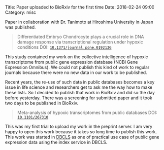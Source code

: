 Title: Paper uploaded to BioRxiv for the first time
Date: 2018-02-24 09:00
Category: misc

Paper in collaboration with Dr. Tanimoto at Hiroshima University in Japan was published.

> Differentiated Embryo Chondrocyte plays a crucial role in DNA damage response via transcriptional regulation under hypoxic conditions DOI: [`10.1371/journal.pone.0192136`](http://doi.org/10.1371/journal.pone.0192136)

This study contained my work on the collective intelligence of hypoxic transcriptome from public gene expression database (NCBI Gene Expression Omnibus). We could not publish this kind of work to regular journals because there were no new data in our work to be published.

Recent years, the re-use of such data in public databases becomes a key issue in life science and researchers get to ask me the way how to make these lists. So I decided to publish that work in BioRxiv and did so the day before yesterday. There was a screening for submitted paper and it took two days to be published in BioRxiv.

> Meta-analysis of hypoxic transcriptomes from public databases DOI: [`10.1101/267310`](https://doi.org/10.1101/267310)

This was my first trial to upload my work in the preprint server. I am very happy to open this work because it takes so long time to publish this work. This work was started in [DBCLS](http://dbcls.jp/) as one of practical use case of public gene expression data using the index service in DBCLS. 
